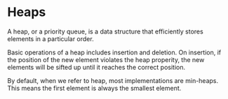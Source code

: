 # Heaps

A heap, or a priority queue, is a data structure that efficiently stores elements in a particular order.

Basic operations of a heap includes insertion and deletion. On insertion, if the position of the new element violates the heap properity, the new elements will be sifted up until it reaches the correct position.

By default, when we refer to heap, most implementations are min-heaps. This means the first element is always the smallest element.
